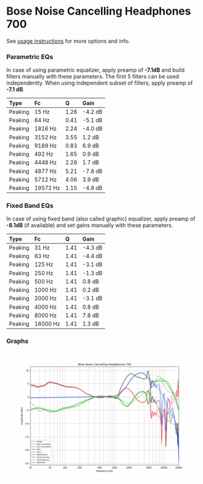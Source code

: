 # Bose Noise Cancelling Headphones 700
See [usage instructions](https://github.com/jaakkopasanen/AutoEq#usage) for more options and info.

### Parametric EQs
In case of using parametric equalizer, apply preamp of **-7.1dB** and build filters manually
with these parameters. The first 5 filters can be used independently.
When using independent subset of filters, apply preamp of **-7.1 dB**.

| Type    | Fc       |    Q | Gain    |
|:--------|:---------|:-----|:--------|
| Peaking | 15 Hz    | 1.26 | -4.2 dB |
| Peaking | 64 Hz    | 0.41 | -5.1 dB |
| Peaking | 1816 Hz  | 2.24 | -4.0 dB |
| Peaking | 3152 Hz  | 3.55 | 1.2 dB  |
| Peaking | 9189 Hz  | 0.83 | 6.9 dB  |
| Peaking | 492 Hz   | 1.65 | 0.9 dB  |
| Peaking | 4448 Hz  | 2.28 | 1.7 dB  |
| Peaking | 4877 Hz  | 5.21 | -7.8 dB |
| Peaking | 5712 Hz  | 4.06 | 3.9 dB  |
| Peaking | 19572 Hz | 1.15 | -4.8 dB |

### Fixed Band EQs
In case of using fixed band (also called graphic) equalizer, apply preamp of **-8.1dB**
(if available) and set gains manually with these parameters.

| Type    | Fc       |    Q | Gain    |
|:--------|:---------|:-----|:--------|
| Peaking | 31 Hz    | 1.41 | -4.3 dB |
| Peaking | 63 Hz    | 1.41 | -4.4 dB |
| Peaking | 125 Hz   | 1.41 | -3.1 dB |
| Peaking | 250 Hz   | 1.41 | -1.3 dB |
| Peaking | 500 Hz   | 1.41 | 0.8 dB  |
| Peaking | 1000 Hz  | 1.41 | 0.2 dB  |
| Peaking | 2000 Hz  | 1.41 | -3.1 dB |
| Peaking | 4000 Hz  | 1.41 | 0.8 dB  |
| Peaking | 8000 Hz  | 1.41 | 7.8 dB  |
| Peaking | 16000 Hz | 1.41 | 1.3 dB  |

### Graphs
![](./Bose%20Noise%20Cancelling%20Headphones%20700.png)